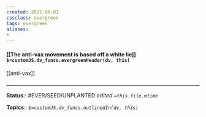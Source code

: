 ```yaml
---
created: 2021-08-01
cssclass: evergreen
tags: evergreen
aliases:
- 
---
```


#### [[The anti-vax movement is based off a white lie]] `$=customJS.dv_funcs.evergreenHeader(dv, this)`

[[anti-vax]]
### <hr class="footnote"/>

**Status**:: #EVER/SEED/UNPLANTED 
*edited `=this.file.mtime`*

**Topics**:: 
*`$=customJS.dv_funcs.outlinedIn(dv, this)`*


